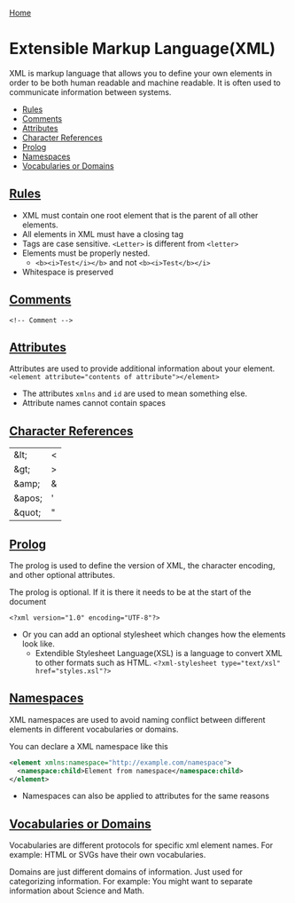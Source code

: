 <!--
 * This file is part of RS Cheat Sheets.
 *
 * RS Cheat Sheets is free software: you can redistribute it and/or modify
 * it under the terms of the GNU General Public License as published by
 * the Free Software Foundation, either version 3 of the License, or
 * (at your option) any later version.
 *
 * RS Cheat Sheets is distributed in the hope that it will be useful,
 * but WITHOUT ANY WARRANTY; without even the implied warranty of
 * MERCHANTABILITY or FITNESS FOR A PARTICULAR PURPOSE.  See the
 * GNU General Public License for more details.
 *
 * You should have received a copy of the GNU General Public License
 * along with RS Cheat Sheets. If not, see <https://www.gnu.org/licenses/>.
 */
-->

[Home](../README.md)

# Extensible Markup Language(XML)
XML is markup language that allows you to define your own elements in order to be both human readable and machine readable. It is often used to communicate information between systems.

<!-- TOC -->

- [Rules](#rules)
- [Comments](#comments)
- [Attributes](#attributes)
- [Character References](#character-references)
- [Prolog](#prolog)
- [Namespaces](#namespaces)
- [Vocabularies or Domains](#vocabularies-or-domains)

<!-- /TOC -->

## [Rules](#extensible-markup-languagexml)
- XML must contain one root element that is the parent of all other elements.
- All elements in XML must have a closing tag
- Tags are case sensitive. `<Letter>` is different from `<letter>`
- Elements must be properly nested.
  - `<b><i>Test</i></b>` and not `<b><i>Test</b></i>`
- Whitespace is preserved

## [Comments](#extensible-markup-languagexml)
`<!-- Comment -->`

## [Attributes](#extensible-markup-languagexml)
Attributes are used to provide additional information about your element.
`<element attribute="contents of attribute"></element>`

- The attributes `xmlns` and `id` are used to mean something else.
- Attribute names cannot contain spaces

## [Character References](#extensible-markup-languagexml)

|         |   |
|---------|---|
| &lt\;   | < |
| &gt\;   | > |
| &amp\;  | & |
| &apos\; | ' |
| &quot\; | " |

## [Prolog](#extensible-markup-languagexml)
The prolog is used to define the version of XML, the character encoding, and other optional attributes.

The prolog is optional. If it is there it needs to be at the start of the document

`<?xml version="1.0" encoding="UTF-8"?>`

- Or you can add an optional stylesheet which changes how the elements look like.
  - Extendible Stylesheet Language(XSL) is a language to convert XML to other formats such as HTML.
`<?xml-stylesheet type="text/xsl" href="styles.xsl"?>`

## [Namespaces](#extensible-markup-languagexml)
XML namespaces are used to avoid naming conflict between different elements in different vocabularies or domains.

You can declare a XML namespace like this

```xml
<element xmlns:namespace="http://example.com/namespace">
  <namespace:child>Element from namespace</namespace:child>
</element>
```

- Namespaces can also be applied to attributes for the same reasons

## [Vocabularies or Domains](#extensible-markup-languagexml)
Vocabularies are different protocols for specific xml element names. For example: HTML or SVGs have their own vocabularies.

Domains are just different domains of information. Just used for categorizing information. For example: You might want to separate information about Science and Math.